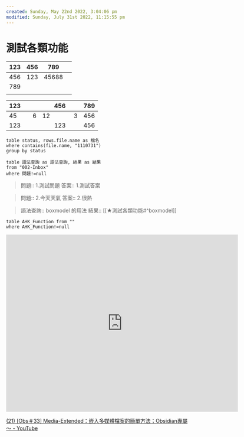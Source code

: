```yaml
---
created: Sunday, May 22nd 2022, 3:04:06 pm
modified: Sunday, July 31st 2022, 11:15:55 pm
---
```



# 測試各類功能


| 123 | 456 |   789 |  |
|:----|----:|:-----:|:---|
| 456 | 123 | 45688 |  |
| 789 |     |       |  |
|     |     |       |  |  

|                                    123 |                                                        456 | 789 |
|:---------------------------------------|:----------------------------------------------------------:|----:|
| 45&nbsp; &nbsp; &nbsp; &nbsp; &nbsp; 6 | 12&nbsp; &nbsp; &nbsp; &nbsp; &nbsp; &nbsp; &nbsp; &nbsp;3 | 456 |
|                                    123 |                                                        123 | 456 | 

```dataview
table status, rows.file.name as 檔名
where contains(file.name, "1110731")
group by status
```
```dataview
table 語法查詢 as 語法查詢, 結果 as 結果
from "002-Inbox"
where 問題!=null
```

> 問題:: 1.測試問題
> 答案:: 1.測試答案

> 問題:: 2.今天天氣
> 答案:: 2.很熱

> 語法查詢:: boxmodel 的用法
> 結果:: [[★測試各類功能#^boxmodel]]

```dataview
table AHK_Function from ""
where AHK_Function!=null
```

<iframe width="629" height="480" src="https://www.youtube.com/embed/pMDTksChihE?list=PLWg9zacwOnwfcpVm5pAKgOHms7PntsgJS" title="[Obs＃33] Media-Extended：嵌入多媒體檔案的簡單方法；Obsidian專屬～" frameborder="0" allow="accelerometer; autoplay; clipboard-write; encrypted-media; gyroscope; picture-in-picture" allowfullscreen></iframe>


[(21) [Obs＃33] Media-Extended：嵌入多媒體檔案的簡單方法；Obsidian專屬～ - YouTube](https://www.youtube.com/watch?v=pMDTksChihE&list=PLWg9zacwOnwfcpVm5pAKgOHms7PntsgJS&index=60)